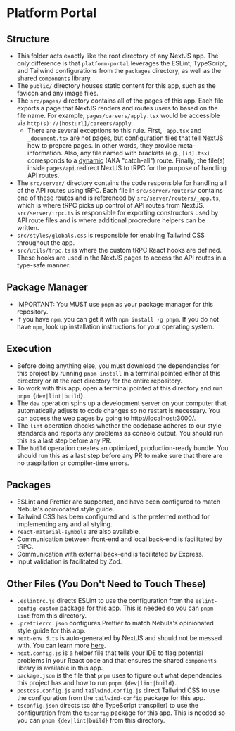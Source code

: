<!-- Written by Daniel "Ludo" DeAnda (dcd180001) for CS4485.0W1 (Nebula Platform CS Project) starting March 21, 2023 -->

# Platform Portal

## Structure

- This folder acts exactly like the root directory of any NextJS app. The only difference is that `platform-portal` leverages the ESLint, TypeScript, and Tailwind configurations from the `packages` directory, as well as the shared `components` library.
- The `public/` directory houses static content for this app, such as the favicon and any image files.
- The `src/pages/` directory contains all of the pages of this app. Each file exports a page that NextJS renders and routes users to based on the file name. For example, `pages/careers/apply.tsx` would be accessible via `http(s)://[hosturl]/careers/apply`.
  - There are several exceptions to this rule. First, `_app.tsx` and `_document.tsx` are not pages, but configuration files that tell NextJS how to prepare pages. In other words, they provide meta-information. Also, any file named with brackets (e.g., `[id].tsx`) corresponds to a [dynamic](https://nextjs.org/docs/routing/dynamic-routes) (AKA "catch-all") route. Finally, the file(s) inside `pages/api` redirect NextJS to tRPC for the purpose of handling API routes.
- The `src/server/` directory contains the code responsible for handling all of the API routes using tRPC. Each file in `src/server/routers/` contains one of these routes and is referenced by `src/server/routers/_app.ts`, which is where tRPC picks up control of API routes from NextJS. `src/server/trpc.ts` is responsible for exporting constructors used by API route files and is where additional procredure helpers can be written.
- `src/styles/globals.css` is responsible for enabling Tailwind CSS throughout the app.
- `src/utils/trpc.ts` is where the custom tRPC React hooks are defined. These hooks are used in the NextJS pages to access the API routes in a type-safe manner.

## Package Manager
- IMPORTANT: You MUST use `pnpm` as your package manager for this repository.
- If you have `npm`, you can get it with `npm install -g pnpm`. If you do not have `npm`, look up installation instructions for your operating system.

## Execution

- Before doing anything else, you must download the dependencies for this project by running `pnpm install` in a terminal pointed either at this directory or at the root directory for the entire repository.
- To work with this app, open a terminal pointed at this directory and run `pnpm {dev|lint|build}`.
- The `dev` operation spins up a development server on your computer that automatically adjusts to code changes so no restart is necessary. You can access the web pages by going to http://localhost:3000/.
- The `lint` operation checks whether the codebase adheres to our style standards and reports any problems as console output. You should run this as a last step before any PR.
- The `build` operation creates an optimized, production-ready bundle. You should run  this as a last step before any PR to make sure that there are no traspilation or compiler-time errors.

## Packages

- ESLint and Prettier are supported, and have been configured to match Nebula's opinionated style guide.
- Tailwind CSS has been configured and is the preferred method for implementing any and all styling.
- `react-material-symbols` are also available.
- Communication between front-end and local back-end is facilitated by tRPC.
- Communication with external back-end is facilitated by Express.
- Input validation is facilitated by Zod.

## Other Files (You Don't Need to Touch These)
- `.eslintrc.js` directs ESLint to use the configuration from the `eslint-config-custom` package for this app. This is needed so you can `pnpm lint` from this directory.
- `.prettierrc.json` configures Prettier to match Nebula's opinionated style guide for this app.
- `next-env.d.ts` is auto-generated by NextJS and should not be messed with. You can learn more [here](https://nextjs.org/docs/basic-features/typescript).
- `next.config.js` is a helper file that tells your IDE to flag potential problems in your React code and that ensures the shared `components` library is available in this app.
- `package.json` is the file that `pnpm` uses to figure out what dependencies this project has and how to run `pnpm {dev|lint|build}`.
- `postcss.config.js` and `tailwind.config.js` direct Tailwind CSS to use the configuration from the `tailwind-config` package for this app.
- `tsconfig.json` directs tsc (the TypeScript transpiler) to use the configuration from the `tsconfig` package for this app. This is needed so you can `pnpm {dev|lint|build}` from this directory.